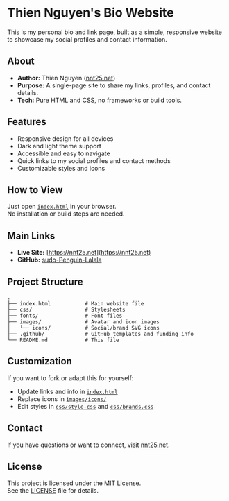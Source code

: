 # Thien Nguyen's Bio Website

This is my personal bio and link page, built as a simple, responsive website to showcase my social profiles and contact information.
## About

- **Author:** Thien Nguyen ([nnt25.net](https://nnt25.net))
- **Purpose:** A single-page site to share my links, profiles, and contact details.
- **Tech:** Pure HTML and CSS, no frameworks or build tools.

## Features

- Responsive design for all devices
- Dark and light theme support
- Accessible and easy to navigate
- Quick links to my social profiles and contact methods
- Customizable styles and icons

## How to View

Just open [`index.html`](index.html) in your browser.  
No installation or build steps are needed.

## Main Links

- **Live Site:** [https://nnt25.net](https://nnt25.net)
- **GitHub:** [sudo-Penguin-Lalala](https://github.com/sudo-Penguin-Lalala)

## Project Structure

```
.
├── index.html           # Main website file
├── css/                 # Stylesheets
├── fonts/               # Font files
├── images/              # Avatar and icon images
│   └── icons/           # Social/brand SVG icons
├── .github/             # GitHub templates and funding info
└── README.md            # This file
```

## Customization

If you want to fork or adapt this for yourself:
- Update links and info in [`index.html`](index.html)
- Replace icons in [`images/icons/`](images/icons/)
- Edit styles in [`css/style.css`](css/style.css) and [`css/brands.css`](css/brands.css)

## Contact

If you have questions or want to connect, visit [nnt25.net](https://nnt25.net).

## License

This project is licensed under the MIT License.  
See the [LICENSE](LICENSE) file for details.
